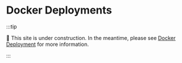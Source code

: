 # Docker Deployments

:::tip

🚧 This site is under construction. In the meantime, please see
[Docker Deployment](https://edfi.atlassian.net/wiki/spaces/EDFITOOLS/pages/24120025/Docker+Deployment) for more
information.

:::
